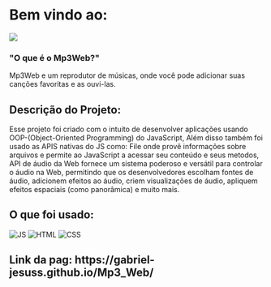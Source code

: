 <h1>Bem vindo ao:</h1>
<img src="https://gabriel-jesuss.github.io/Mp3_Web/src/imgs/iconMW%20(3).png"800" />
<h3>"O que é o Mp3Web?"</h3>
 <p>
   
  Mp3Web e um reprodutor de músicas, onde você pode adicionar suas canções favoritas e as ouvi-las.
  </p>
<h2>Descrição do Projeto:</h2>
<p>Esse projeto foi criado com o intuito de desenvolver aplicações usando OOP-(Object-Oriented Programming) do JavaScript, Além disso também foi usado as APIS nativas do JS como: File onde provê informações sobre arquivos e permite ao JavaScript a acessar seu conteúdo e seus metodos,
  API de áudio da Web fornece um sistema poderoso e versátil para controlar o áudio na Web, permitindo que os desenvolvedores escolham fontes de áudio, adicionem efeitos ao áudio,
  criem visualizações de áudio, apliquem efeitos espaciais (como panorâmica) e muito mais. </p>
 <h2>O que foi usado:</h2>
 
  ![JS](https://img.shields.io/badge/JavaScript-323330?style=for-the-badge&logo=javascript&logoColor=F7DF1E)
  ![HTML](https://img.shields.io/badge/HTML5-E34F26?style=for-the-badge&logo=html5&logoColor=white)
  ![CSS](https://img.shields.io/badge/CSS3-1572B6?style=for-the-badge&logo=css3&logoColor=white)

<h2><link>Link da pag: https://gabriel-jesuss.github.io/Mp3_Web/</link></h2>
